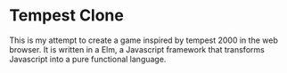 # Tempest Clone
This is my attempt to create a game inspired by tempest 2000 in the web browser.
It is written in a Elm, a Javascript framework that transforms Javascript into a pure functional language.